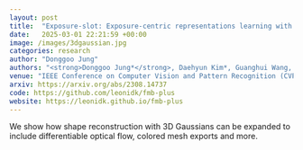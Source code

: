 ```yaml
---
layout: post
title:  "Exposure-slot: Exposure-centric representations learning with Slot-in-Slot Attention for Region-aware Exposure Correction"
date:   2025-03-01 22:21:59 +00:00
image: /images/3dgaussian.jpg
categories: research
author: "Donggoo Jung"
authors: "<strong>Donggoo Jung*</strong>, Daehyun Kim*, Guanghui Wang, TaeHyun Kim"
venue: "IEEE Conference on Computer Vision and Pattern Recognition (CVPR)"
arxiv: https://arxiv.org/abs/2308.14737
code: https://github.com/leonidk/fmb-plus
website: https://leonidk.github.io/fmb-plus
---
```

We show how shape reconstruction with 3D Gaussians can be expanded to include differentiable optical flow, colored mesh exports and more. 